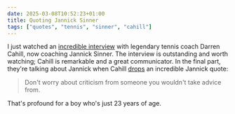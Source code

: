 ```yaml
---
date: 2025-03-08T10:52:23+01:00
title: Quoting Jannick Sinner
tags: ["quotes", "tennis", "sinner", "cahill"]
---
```

I just watched an [incredible interview](https://www.youtube.com/watch?v=KreEMoS0drQ) with legendary tennis coach Darren Cahill, now coaching Jannick Sinner. The interview is outstanding and worth watching; Cahill is remarkable and a great communicator. In the final part, they're talking about Jannick when Cahill [drops](https://www.youtube.com/watch?v=KreEMoS0drQ&t=3498s) an incredible Jannick quote:

> Don't worry about criticism from someone you wouldn't take advice from.

That's profound for a boy who's just 23 years of age.
